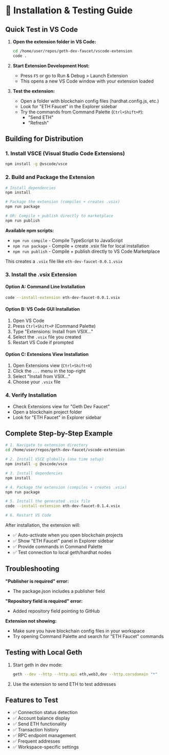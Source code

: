 # 🚀 Installation & Testing Guide

## Quick Test in VS Code

1. **Open the extension folder in VS Code:**
   ```bash
   cd /home/user/repos/geth-dev-faucet/vscode-extension
   code .
   ```

2. **Start Extension Development Host:**
   - Press `F5` or go to Run & Debug > Launch Extension
   - This opens a new VS Code window with your extension loaded

3. **Test the extension:**
   - Open a folder with blockchain config files (hardhat.config.js, etc.)
   - Look for "ETH Faucet" in the Explorer sidebar
   - Try the commands from Command Palette (`Ctrl+Shift+P`):
     - "Send ETH"
     - "Refresh"

## Building for Distribution

### 1. Install VSCE (Visual Studio Code Extensions)
```bash
npm install -g @vscode/vsce
```

### 2. Build and Package the Extension
```bash
# Install dependencies
npm install

# Package the extension (compiles + creates .vsix)
npm run package

# OR: Compile + publish directly to marketplace
npm run publish
```

**Available npm scripts:**
- `npm run compile` - Compile TypeScript to JavaScript
- `npm run package` - Compile + create .vsix file for local installation
- `npm run publish` - Compile + publish directly to VS Code Marketplace

This creates a `.vsix` file like `eth-dev-faucet-0.0.1.vsix`

### 3. Install the .vsix Extension

#### Option A: Command Line Installation
```bash
code --install-extension eth-dev-faucet-0.0.1.vsix
```

#### Option B: VS Code GUI Installation
1. Open VS Code
2. Press `Ctrl+Shift+P` (Command Palette)
3. Type "Extensions: Install from VSIX..."
4. Select the `.vsix` file you created
5. Restart VS Code if prompted

#### Option C: Extensions View Installation
1. Open Extensions view (`Ctrl+Shift+X`)
2. Click the `...` menu in the top-right
3. Select "Install from VSIX..."
4. Choose your `.vsix` file

### 4. Verify Installation
- Check Extensions view for "Geth Dev Faucet"
- Open a blockchain project folder
- Look for "ETH Faucet" in Explorer sidebar

## Complete Step-by-Step Example

```bash
# 1. Navigate to extension directory
cd /home/user/repos/geth-dev-faucet/vscode-extension

# 2. Install VSCE globally (one time setup)
npm install -g @vscode/vsce

# 3. Install dependencies
npm install

# 4. Package the extension (compiles + creates .vsix)
npm run package

# 5. Install the generated .vsix file
code --install-extension eth-dev-faucet-0.1.4.vsix

# 6. Restart VS Code
```

After installation, the extension will:
- ✅ Auto-activate when you open blockchain projects
- ✅ Show "ETH Faucet" panel in Explorer sidebar
- ✅ Provide commands in Command Palette
- ✅ Test connection to local geth/hardhat nodes

## Troubleshooting

**"Publisher is required" error:**
- The package.json includes a publisher field

**"Repository field is required" error:**
- Added repository field pointing to GitHub

**Extension not showing:**
- Make sure you have blockchain config files in your workspace
- Try opening Command Palette and search for "ETH Faucet" commands

## Testing with Local Geth

1. Start geth in dev mode:
   ```bash
   geth --dev --http --http.api eth,web3,dev --http.corsdomain "*"
   ```

2. Use the extension to send ETH to test addresses

## Features to Test

- ✅ Connection status detection
- ✅ Account balance display  
- ✅ Send ETH functionality
- ✅ Transaction history
- ✅ RPC endpoint management
- ✅ Frequent addresses
- ✅ Workspace-specific settings